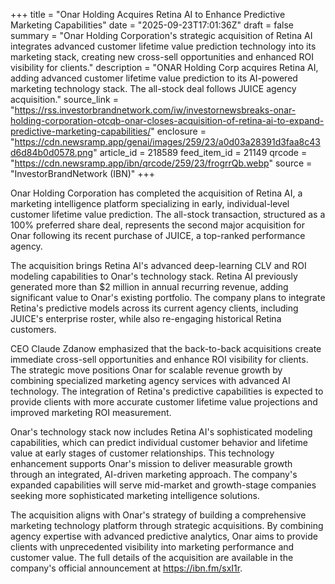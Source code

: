 +++
title = "Onar Holding Acquires Retina AI to Enhance Predictive Marketing Capabilities"
date = "2025-09-23T17:01:36Z"
draft = false
summary = "Onar Holding Corporation's strategic acquisition of Retina AI integrates advanced customer lifetime value prediction technology into its marketing stack, creating new cross-sell opportunities and enhanced ROI visibility for clients."
description = "ONAR Holding Corp acquires Retina AI, adding advanced customer lifetime value prediction to its AI-powered marketing technology stack. The all-stock deal follows JUICE agency acquisition."
source_link = "https://rss.investorbrandnetwork.com/iw/investornewsbreaks-onar-holding-corporation-otcqb-onar-closes-acquisition-of-retina-ai-to-expand-predictive-marketing-capabilities/"
enclosure = "https://cdn.newsramp.app/genai/images/259/23/a0d03a28391d3faa8c43d6d84b0d0578.png"
article_id = 218589
feed_item_id = 21149
qrcode = "https://cdn.newsramp.app/ibn/qrcode/259/23/frogrrQb.webp"
source = "InvestorBrandNetwork (IBN)"
+++

<p>Onar Holding Corporation has completed the acquisition of Retina AI, a marketing intelligence platform specializing in early, individual-level customer lifetime value prediction. The all-stock transaction, structured as a 100% preferred share deal, represents the second major acquisition for Onar following its recent purchase of JUICE, a top-ranked performance agency.</p><p>The acquisition brings Retina AI's advanced deep-learning CLV and ROI modeling capabilities to Onar's technology stack. Retina AI previously generated more than $2 million in annual recurring revenue, adding significant value to Onar's existing portfolio. The company plans to integrate Retina's predictive models across its current agency clients, including JUICE's enterprise roster, while also re-engaging historical Retina customers.</p><p>CEO Claude Zdanow emphasized that the back-to-back acquisitions create immediate cross-sell opportunities and enhance ROI visibility for clients. The strategic move positions Onar for scalable revenue growth by combining specialized marketing agency services with advanced AI technology. The integration of Retina's predictive capabilities is expected to provide clients with more accurate customer lifetime value projections and improved marketing ROI measurement.</p><p>Onar's technology stack now includes Retina AI's sophisticated modeling capabilities, which can predict individual customer behavior and lifetime value at early stages of customer relationships. This technology enhancement supports Onar's mission to deliver measurable growth through an integrated, AI-driven marketing approach. The company's expanded capabilities will serve mid-market and growth-stage companies seeking more sophisticated marketing intelligence solutions.</p><p>The acquisition aligns with Onar's strategy of building a comprehensive marketing technology platform through strategic acquisitions. By combining agency expertise with advanced predictive analytics, Onar aims to provide clients with unprecedented visibility into marketing performance and customer value. The full details of the acquisition are available in the company's official announcement at <a href="https://ibn.fm/sxI1r" rel="nofollow" target="_blank">https://ibn.fm/sxI1r</a>.</p>